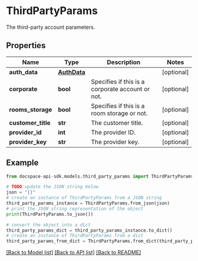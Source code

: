 # ThirdPartyParams
The third-party account parameters.

## Properties

Name | Type | Description | Notes
------------ | ------------- | ------------- | -------------
**auth_data** | [**AuthData**](AuthData.md) |  | [optional] 
**corporate** | **bool** | Specifies if this is a corporate account or not. | [optional] 
**rooms_storage** | **bool** | Specifies if this is a room storage or not. | [optional] 
**customer_title** | **str** | The customer title. | [optional] 
**provider_id** | **int** | The provider ID. | [optional] 
**provider_key** | **str** | The provider key. | [optional] 

## Example

```python
from docspace-api-sdk.models.third_party_params import ThirdPartyParams

# TODO update the JSON string below
json = "{}"
# create an instance of ThirdPartyParams from a JSON string
third_party_params_instance = ThirdPartyParams.from_json(json)
# print the JSON string representation of the object
print(ThirdPartyParams.to_json())

# convert the object into a dict
third_party_params_dict = third_party_params_instance.to_dict()
# create an instance of ThirdPartyParams from a dict
third_party_params_from_dict = ThirdPartyParams.from_dict(third_party_params_dict)
```
[[Back to Model list]](../README.md#documentation-for-models) [[Back to API list]](../README.md#documentation-for-api-endpoints) [[Back to README]](../README.md)


